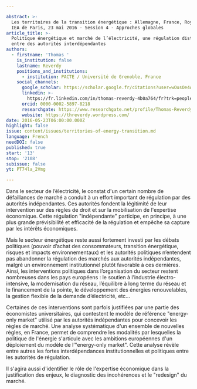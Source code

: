 ```yaml
---

abstract: >-
  Les territoires de la transition énergétique : Allemagne, France, Royaume-Uni.
  IEA de Paris, 23 mai 2016 - Session 4 - Approches globales
article_title: >-
  Politique énergétique et marché de l’électricité, une régulation distribuée
  entre des autorités interdépendantes
authors:
  - firstname: 'Thomas '
    is_institution: false
    lastname: Reverdy
    positions_and_institutions:
      - institution: PACTE / Université de Grenoble, France
    social_channels:
      google_scholar: https://scholar.google.fr/citations?user=wOusOe4AAAAJ&hl=fr
      linkedin: >-
        https://fr.linkedin.com/in/thomas-reverdy-4b0a764/fr?trk=people-guest_people_search-card
      orcid: 0000-0002-5897-8218
      researchgate: https://www.researchgate.net/profile/Thomas-Reverdy
      website: https://threverdy.wordpress.com/
date: 2016-05-23T06:00:00.000Z
highlight: false
issue: content/issues/territories-of-energy-transition.md
language: French
needDOI: false
published: true
start: '13'
stop: '2108'
subissue: false
yt: PT74la_2Vmg

---
```



Dans le secteur de l’électricité, le constat d'un certain nombre de défaillances de marché a conduit à un effort important de régulation par des autorités indépendantes. Ces autorités fondent la légitimité de leur intervention sur des règles de droit et sur la mobilisation de l'expertise économique. Cette régulation "indépendante" participe, en principe, à une plus grande prévisibilité et efficacité de la régulation et empêche sa capture par les intérêts économiques. 

Mais le secteur énergétique reste aussi fortement investi par les débats politiques (pouvoir d’achat des consommateurs, transition énergétique, risques et impacts environnementaux) et les autorités politiques n’entendent pas abandonner la régulation des marchés aux autorités indépendantes, malgré un environnement institutionnel plutôt favorable à ces dernières. Ainsi, les interventions politiques dans l’organisation du secteur restent nombreuses dans les pays européens : le soutien à l’industrie électro-intensive, la modernisation du réseau, l’équilibre à long terme du réseau et le financement de la pointe, le développement des énergies renouvelables, la gestion flexible de la demande d’électricité, etc… 

Certaines de ces interventions sont parfois justifiées par une partie des économistes universitaires, qui contestent le modèle de référence "energy-only market" utilisé par les autorités indépendantes pour concevoir les règles de marché. Une analyse systématique d'un ensemble de nouvelles règles, en France, permet de comprendre les modalités par lesquelles la politique de l'énergie s'articule avec les ambitions européennes d'un déploiement du modèle de l’"energy-only market". Cette analyse révèle entre autres les fortes interdépendances institutionnelles et politiques entre les autorités de régulation. 

Il s'agira aussi d'identifier le rôle de l'expertise économique dans la justification des enjeux, le diagnostic des incohérences et le "redesign" du marché.

<Youtube yt="PT74la_2Vmg" caption="Politique énergétique et marché de l’électricité, une régulation distribuée entre des autorités interdépendantes" start="13" stop="2108"></Youtube>